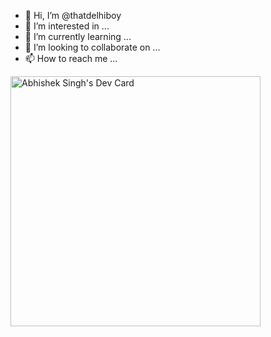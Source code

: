- 👋 Hi, I’m @thatdelhiboy
- 👀 I’m interested in ...
- 🌱 I’m currently learning ...
- 💞️ I’m looking to collaborate on ...
- 📫 How to reach me ...


<a href="https://app.daily.dev/uiabhi"><img src="https://api.daily.dev/devcards/cbd5cd373d5a4d23bf123a5523862f8b.png?r=uz5" width="400" alt="Abhishek Singh's Dev Card"/></a>
<!---
thatdelhiboy/thatdelhiboy is a ✨ special ✨ repository because its `README.md` (this file) appears on your GitHub profile.
You can click the Preview link to take a look at your changes.
--->
